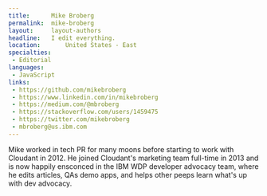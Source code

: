 ```yaml
---
title:      Mike Broberg
permalink:  mike-broberg
layout:     layout-authors
headline:   I edit everything.
location:		United States - East
specialties:
 - Editorial
languages:
 - JavaScript
links:
 - https://github.com/mikebroberg
 - https://www.linkedin.com/in/mikebroberg
 - https://medium.com/@mbroberg
 - https://stackoverflow.com/users/1459475
 - https://twitter.com/mikebroberg
 - mbroberg@us.ibm.com
---
```


Mike worked in tech PR for many moons before starting to work with Cloudant in 2012. He joined Cloudant's marketing team full-time in 2013 and is now happily ensconced in the IBM WDP developer advocacy team, where he edits articles, QAs demo apps, and helps other peeps learn what's up with dev advocacy.
